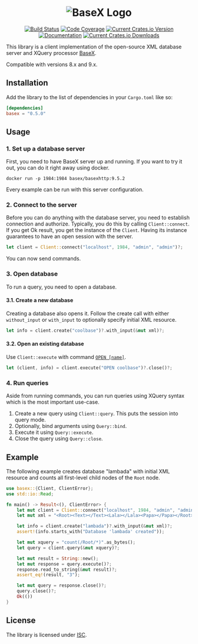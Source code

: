 <div style="text-align: center">

# ![BaseX Logo](https://basex.org/images/basex.svg "BaseX")

[![Build Status](https://github.com/RomanHodulak/basex-rs/actions/workflows/rust.yml/badge.svg)](https://github.com/RomanHodulak/basex-rs/actions)
[![Code Coverage](https://codecov.io/gh/RomanHodulak/basex-rs/branch/master/graph/badge.svg?token=GDG9C63SNE)](https://codecov.io/gh/RomanHodulak/basex-rs)
[![Current Crates.io Version](https://img.shields.io/crates/v/basex.svg)](https://crates.io/crates/basex)
[![Documentation](https://docs.rs/basex/badge.svg)](https://docs.rs/basex)
[![Current Crates.io Downloads](https://img.shields.io/crates/d/basex.svg)](https://crates.io/crates/basex)

</div>

This library is a client implementation of the open-source XML database server and XQuery processor [BaseX](http://basex.org).

Compatible with versions 8.x and 9.x.

## Installation
Add the library to the list of dependencies in your `Cargo.toml` like so:

```toml
[dependencies]
basex = "0.5.0"
```

## Usage

### 1. Set up a database server
First, you need to have BaseX server up and running. If you want to try it out, you can do it right away using docker.

```shell
docker run -p 1984:1984 basex/basexhttp:9.5.2
```

Every example can be run with this server configuration.

### 2. Connect to the server
Before you can do anything with the database server, you need to establish connection and authorize. Typically, you do this by calling `Client::connect`. If you get Ok result, you get the instance of the `Client`. Having its instance guarantees to have an open session with the server.

```rust
let client = Client::connect("localhost", 1984, "admin", "admin")?;
```

You can now send commands.

### 3. Open database
To run a query, you need to open a database.

#### 3.1. Create a new database
Creating a database also opens it. Follow the create call with either `without_input` or `with_input` to optionally specify initial XML resource.

```rust
let info = client.create("coolbase")?.with_input(&mut xml)?;
```

#### 3.2. Open an existing database
Use `Client::execute` with command [`OPEN [name]`](https://docs.basex.org/wiki/Commands#OPEN).

```rust
let (client, info) = client.execute("OPEN coolbase")?.close()?;
```

### 4. Run queries
Aside from running commands, you can run queries using XQuery syntax which is the most important use-case.

1. Create a new query using `Client::query`. This puts the session into query mode. 
2. Optionally, bind arguments using `Query::bind`. 
3. Execute it using `Query::execute`.
4. Close the query using `Query::close`.

## Example
The following example creates database "lambada" with initial XML resource and counts all first-level child nodes of the `Root` node.

```rust
use basex::{Client, ClientError};
use std::io::Read;

fn main() -> Result<(), ClientError> {
    let mut client = Client::connect("localhost", 1984, "admin", "admin")?;
    let mut xml = "<Root><Text></Text><Lala></Lala><Papa></Papa></Root>".as_bytes();

    let info = client.create("lambada")?.with_input(&mut xml)?;
    assert!(info.starts_with("Database 'lambada' created"));

    let mut xquery = "count(/Root/*)".as_bytes();
    let query = client.query(&mut xquery)?;

    let mut result = String::new();
    let mut response = query.execute()?;
    response.read_to_string(&mut result)?;
    assert_eq!(result, "3");

    let mut query = response.close()?;
    query.close()?;
    Ok(())
}
```

## License
The library is licensed under [ISC](LICENSE).

